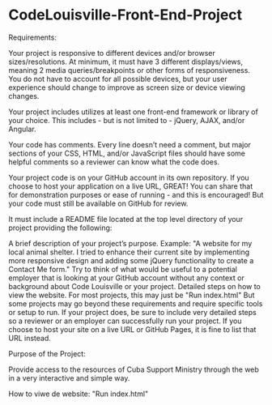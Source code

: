 # CodeLouisville-Front-End-Project
Requirements:

Your project is responsive to different devices and/or browser sizes/resolutions. At minimum, it must have 3 different displays/views, meaning 2 media queries/breakpoints or other forms of responsiveness. You do not have to account for all possible devices, but your user experience should change to improve as screen size or device viewing changes.

Your project includes utilizes at least one front-end framework or library of your choice. This includes - but is not limited to - jQuery, AJAX, and/or Angular.

Your code has comments. Every line doesn’t need a comment, but major sections of your CSS, HTML, and/or JavaScript files should have some helpful comments so a reviewer can know what the code does.

Your project code is on your GitHub account in its own repository. If you choose to host your application on a live URL, GREAT! You can share that for demonstration purposes or ease of running - and this is encouraged! But your code must still be available on GitHub for review.

It must include a README file located at the top level directory of your project providing the following:

A brief description of your project’s purpose. Example: "A website for my local animal shelter. I tried to enhance their current site by implementing more responsive design and adding some jQuery functionality to create a Contact Me form." Try to think of what would be useful to a potential employer that is looking at your GitHub account without any context or background about Code Louisville or your project.
Detailed steps on how to view the website. For most projects, this may just be "Run index.html" But some projects may go beyond these requirements and require specific tools or setup to run. If your project does, be sure to include very detailed steps so a reviewer or an employer can successfully run your project. If you choose to host your site on a live URL or GitHub Pages, it is fine to list that URL instead.

Purpose of the Project:

Provide access to the resources of Cuba Support Ministry through the web in a very interactive and simple way.

How to viwe de website:
"Run index.html"

